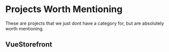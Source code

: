 # Projects Worth Mentioning
These are projects that we just dont have a category for, but are absolutely worth mentioning. 

## VueStorefront
